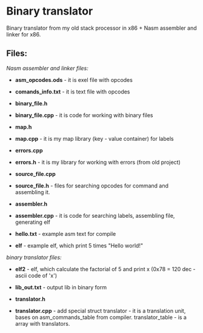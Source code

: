 Binary translator
=========================================================================================
Binary translator from my old stack processor in x86 + Nasm assembler and linker for x86.
## Files:
*Nasm assembler and linker files:*

* **asm_opcodes.ods** - it is exel file with opcodes

* **comands_info.txt** - it is text file with opcodes

* **binary_file.h**
* **binary_file.cpp** - it is code for working with binary files

* **map.h**
* **map.cpp** - it is my map library (key - value container) for labels

* **errors.cpp**
* **errors.h**  - it is my library for working with errors (from old project)

* **source_file.cpp**
* **source_file.h** - files for searching opcodes for command and assembling it.

* **assembler.h**
* **assembler.cpp** - it is code for searching labels, assembling file, generating elf


* **hello.txt** - example asm text for compile
* **elf** - example elf, which print 5 times "Hello world!"

*binary translator files:*
* **elf2** - elf, which calculate the factorial of 5 and print x (0x78 = 120 dec - ascii code of 'x')

* **lib_out.txt** - output lib in binary form

* **translator.h**
* **translator.cpp** - add special struct translator - it is a translation unit, bases on asm_commands_table from compiler. translator_table - is a array with translators. 
